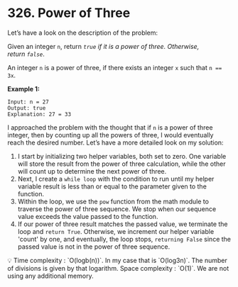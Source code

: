 # 326. Power of Three

Let’s have a look on the description of the problem:

Given an integer `n`, return *`true` if it is a power of three. Otherwise, return `false`*.

An integer `n` is a power of three, if there exists an integer `x` such that `n == 3x`.

**Example 1:**

```
Input: n = 27
Output: true
Explanation: 27 = 33
```

I approached the problem with the thought that if `n` is a power of three integer, then by counting up all the powers of three, I would eventually reach the desired number. Let’s have a more detailed look on my solution:

1. I start by initializing two helper variables, both set to zero. One variable will store the result from the power of three calculation, while the other will count up to determine the next power of three.
2. Next, I create a `while loop` with the condition to run until my helper variable result is less than or equal to the parameter given to the function.
3. Within the loop, we use the `pow` function from the math module to traverse the power of three sequence. We stop when our sequence value exceeds the value passed to the function.
4. If our power of three result matches the passed value, we terminate the loop and `return True`. Otherwise, we increment our helper variable 'count' by one, and eventually, the loop stops, `returning False` since the passed value is not in the power of three sequence.

<aside>
💡 Time complexity : `O(log⁡b(n))`. In my case that is `O(log⁡3n)`. The number of divisions is given by that logarithm.
Space complexity : `O(1)`. We are not using any additional memory.

</aside>
